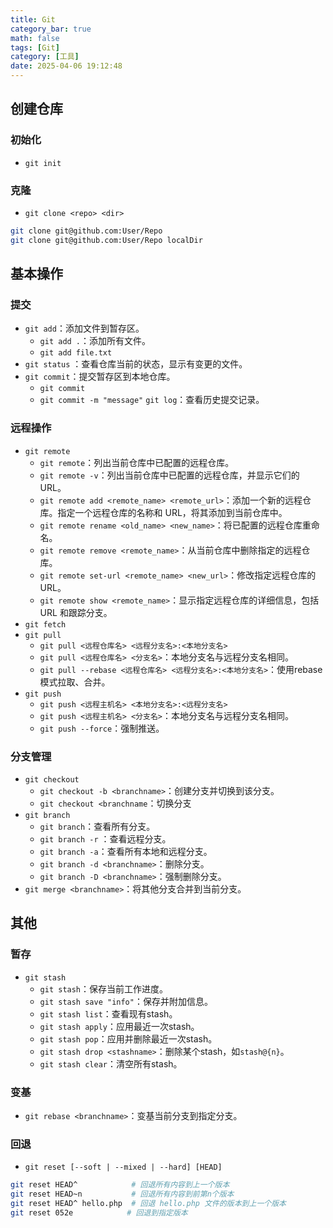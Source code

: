 ```yaml
---
title: Git
category_bar: true
math: false
tags: [Git]
category: [工具]
date: 2025-04-06 19:12:48
---
```


## 创建仓库
### 初始化
- `git init`
### 克隆
- `git clone <repo> <dir>`
```bash
git clone git@github.com:User/Repo
git clone git@github.com:User/Repo localDir
```
## 基本操作
### 提交
- `git add`：添加文件到暂存区。
  - `git add .`：添加所有文件。
  - `git add file.txt`
- `git status` ：查看仓库当前的状态，显示有变更的文件。
- `git commit`：提交暂存区到本地仓库。
  - `git commit`
  - `git commit -m "message"`
`git log`：查看历史提交记录。
### 远程操作
- `git remote`
  - `git remote`：列出当前仓库中已配置的远程仓库。
  - `git remote -v`：列出当前仓库中已配置的远程仓库，并显示它们的 URL。
  - `git remote add <remote_name> <remote_url>`：添加一个新的远程仓库。指定一个远程仓库的名称和 URL，将其添加到当前仓库中。
  - `git remote rename <old_name> <new_name>`：将已配置的远程仓库重命名。
  - `git remote remove <remote_name>`：从当前仓库中删除指定的远程仓库。
  - `git remote set-url <remote_name> <new_url>`：修改指定远程仓库的 URL。
  - `git remote show <remote_name>`：显示指定远程仓库的详细信息，包括 URL 和跟踪分支。
- `git fetch`
- `git pull`
  - `git pull <远程仓库名> <远程分支名>:<本地分支名>`
  - `git pull <远程仓库名> <分支名>`：本地分支名与远程分支名相同。
  - `git pull --rebase <远程仓库名> <远程分支名>:<本地分支名>`：使用rebase模式拉取、合并。
- `git push`
  - `git push <远程主机名> <本地分支名>:<远程分支名>`
  - `git push <远程主机名> <分支名>`：本地分支名与远程分支名相同。
  - `git push --force`：强制推送。
### 分支管理
- `git checkout`
  - `git checkout -b <branchname>`：创建分支并切换到该分支。
  - `git checkout <branchname`：切换分支
- `git branch`
  - `git branch`：查看所有分支。
  - `git branch -r` ：查看远程分支。
  - `git branch -a`：查看所有本地和远程分支。
  - `git branch -d <branchname>`：删除分支。
  - `git branch -D <branchname>`：强制删除分支。
- `git merge <branchname>`：将其他分支合并到当前分支。
## 其他
### 暂存
- `git stash`
  - `git stash`：保存当前工作进度。
  - `git stash save "info"`：保存并附加信息。
  - `git stash list`：查看现有stash。
  - `git stash apply`：应用最近一次stash。
  - `git stash pop`：应用并删除最近一次stash。
  - `git stash drop <stashname>`：删除某个stash，如`stash@{n}`。
  - `git stash clear`：清空所有stash。
### 变基
- `git rebase <branchname>`：变基当前分支到指定分支。
### 回退
- `git reset [--soft | --mixed | --hard] [HEAD]`
```bash
git reset HEAD^            # 回退所有内容到上一个版本
git reset HEAD~n           # 回退所有内容到前第n个版本
git reset HEAD^ hello.php  # 回退 hello.php 文件的版本到上一个版本
git reset 052e            # 回退到指定版本
```
